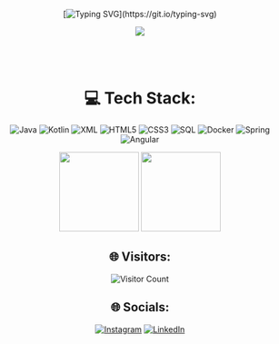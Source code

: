 <div align="center" >
 

 
[![Typing SVG](https://readme-typing-svg.herokuapp.com?font=Fira+Code&weight=500&size=22&duration=2000&pause=1000&random=false&width=435&lines=Hello%2C++my+name+is+Jo%C3%A3o+Henrique.;Im+23+years+old.;Welcome+to+my+profile.)](https://git.io/typing-svg)

<div>
   
<img align="center" src="https://github.com/HenriqueArgolo/HenriqueArgolo/assets/79125655/ad1ed52f-fcd0-477c-b5ce-e34b51d7e745">



</div>
<br>
<br>
<br>


# 💻 Tech Stack:
<div>
 
![Java](https://img.shields.io/badge/Java-%23ED8B00.svg?style=for-the-badge&logo=java&logoColor=white)
![Kotlin](https://img.shields.io/badge/Kotlin-%230095D5.svg?style=for-the-badge&logo=kotlin&logoColor=white)
![XML](https://img.shields.io/badge/XML-%23E34F26.svg?style=for-the-badge&logo=xml&logoColor=white)
![HTML5](https://img.shields.io/badge/html5-%23E34F26.svg?style=for-the-badge&logo=html5&logoColor=white)
![CSS3](https://img.shields.io/badge/css3-%231572B6.svg?style=for-the-badge&logo=css3&logoColor=white)
![SQL](https://img.shields.io/badge/sql-%2307405e.svg?style=for-the-badge&logo=sql&logoColor=white)
![Docker](https://img.shields.io/badge/docker-%230db7ed.svg?style=for-the-badge&logo=docker&logoColor=white)
![Spring](https://img.shields.io/badge/Spring-%236DB33F.svg?style=for-the-badge&logo=spring&logoColor=white)
![Angular](https://img.shields.io/badge/Angular-DD0031?style=for-the-badge&logo=angular&logoColor=white)
 
</div>




 <img height="140em" src="https://github-readme-stats.vercel.app/api?username=HenriqueArgolo&show_icons=true&theme=dracula&line_height=27"/>
<img height="140em" src="https://github-readme-stats.vercel.app/api/top-langs/?username=HenriqueArgolo&layout=compact&langs_count=7&theme=dracula&line_height=27"/>

## 🌐 Visitors:
![Visitor Count](https://profile-counter.glitch.me/{HenriqueArgolo}/count.svg)

## 🌐 Socials:
[![Instagram](https://img.shields.io/badge/Instagram-%23E4405F.svg?logo=Instagram&logoColor=white)](https://www.instagram.com/jhnrque_/) [![LinkedIn](https://img.shields.io/badge/LinkedIn-%230077B5.svg?logo=linkedin&logoColor=white)](https://www.linkedin.com/in/henrique-argolo/) 


</div>

